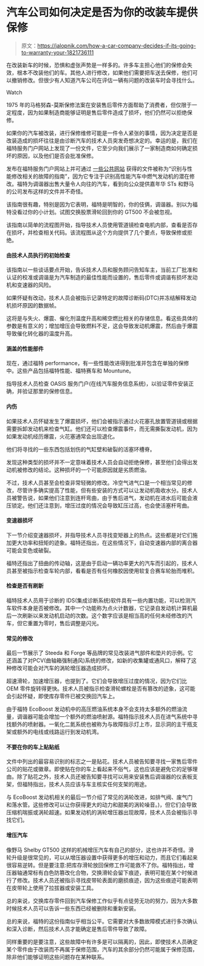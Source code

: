 # 汽车公司如何决定是否为你的改装车提供保修

> 原文：<https://jalopnik.com/how-a-car-company-decides-if-its-going-to-warranty-your-1821736111>

在改装新车的时候，恐惧和虚张声势是一样多的。许多车主担心他们的保修会失效，根本不改装他们的车。其他人进行修改，如果他们需要把车送去保修，他们可以撤销修改。但很少有人知道汽车公司在评估一辆有问题的改装车时会寻找什么。

Watch

1975 年的马格努森-莫斯保修法案在安装售后零件方面帮助了消费者，但仅限于一定程度，因为如果制造商能够证明是售后零件造成了损坏，他们仍然可以拒绝保修。

如果你的汽车被改装，进行保修维修可能是一件令人紧张的事情，因为决定是否是改装造成的损坏往往是由诊断汽车的技术人员突发奇想决定的。幸运的是，我们在福特服务门户网站上发现了一份文件，它至少向我们展示了一家制造商如何确定损坏的原因，以及他们是否会批准保修。

发布在福特服务门户网站上并可通过 [一些公共网站](https://ford.oemdtc.com/GSB/G0000128.pdf) 获得的文件被称为“识别与性能修改相关的故障的指南”，因为它专注于识别高性能汽车中燃气发动机的潜在修改。福特为调谐器出售大量令人向往的汽车，看到向公众提供嘉年华 STs 和野马的公司发布这样的文件并不奇怪。

该指南很有趣，特别是因为它表明，福特是明智的，你的伎俩，调谐器。别以为福特没看过你的小计划。试图交换股票滑轮回到你的 GT500 不会被忽视。

该指南以简单的流程图开始，指导技术人员使用管道镜检查电机内部，查看是否存在损坏，并检查相关代码。该流程图从这个方向提供了几个要点，导致保修或拒绝。

#### 由技术人员执行的初始检查

该指南以一些谈话要点开始，告诉技术人员和服务顾问告知车主，当前工厂批准和认证的校准或调谐是为汽车制造的最佳性能而设置的，售后零件或调谐有损坏发动机和变速器的风险。

如果怀疑有改动，技术人员会被指示记录特定的故障诊断码(DTC)并冻结解释发动机损坏原因的数据帧。

这将是与失火、爆震、催化剂温度升高和稀空燃比相关的存储信息。看这些具体的参数是有意义的；增加增压会导致燃料不足，这会导致发动机爆震，然后由于爆震导致催化转化器的温度升高。

#### 涵盖的性能部件

现在，通过福特 performance，有一些性能改进得到批准并包含在单独的保修中。这些产品包括福特性能、福特赛车和 Mountune。

指导技术人员检查 OASIS 服务门户(在线汽车服务信息系统)，以验证零件安装正确，并验证那里的保修信息。

#### 内伤

如果技术人员怀疑发生了爆震损坏，他们会被指示通过火花塞孔放置管道镜或根据需要拆卸发动机来检查气缸。他们还可以检查爆震事件，而无需撕裂发动机，因为如果发动机经历爆震，火花塞通常会出现退化。

他们将寻找的一些东西包括划伤的气缸壁和破裂的活塞环槽脊。

发现这种类型的损坏并不一定意味着技术人员会自动拒绝保修，甚至他们会得出发动机被修改的结论。这种损坏的一个可能原因就是劣质燃油。

不过，技术人员甚至会检查非常轻微的修改。冷空气进气口是一个相当常见的修改，尽管许多确实提高了性能，但有些安装的方式可以让发动机吸收水分。技术人员被警告说，如果他们注意到连杆弯曲，由于售后进气，发动机在进水后可能会液压锁定。他们还注意到，增压过度的情况会导致缸压过高，也会使活塞杆弯曲。

#### 变速器损坏

下一节介绍变速器损坏，并指导技术人员寻找变矩器上的热点。这些都是对它们施加更大功率和扭矩的迹象。福特还指出，在这些情况下，自动变速器内部的离合器可能会变色或破裂。

福特还指出了扭曲的传动轴，这是由于启动一辆功率更大的汽车而引起的，技术人员甚至被指示检查车轮内部，看看是否有任何橡胶因使用软复合赛车轮胎而堆积。

#### 检查是否有刷新

福特技术人员用于诊断的 IDS(集成诊断系统)软件具有一些内置功能，可以检测汽车软件本身是否被修改。其中一个功能称为点火计数器，它记录自发动机计算机最后一次刷新以来发动机启动的次数。这个数字应该是相当高的任何未经修改的汽车，但它重置为零时，售后调整是闪光。

#### 常见的修改

最后一节展示了 Steeda 和 Forge 等品牌的常见改装进气部件和垫片的示例。它还涵盖了对PCV(曲轴箱强制通风)系统的修改，如新的收集罐或通风口，解释了这种修改可能会对汽车的涡轮增压器造成损坏。

超速滑轮，加速增压器，也提到了。它们会导致增压过度的情况，因为它们比 OEM 零件旋转得更快。技术人员被指示检查滑轮螺栓是否有篡改的迹象，这可能会引起怀疑，即使库存零件已被交换回汽车上。

由于福特 EcoBoost 发动机中的高压燃油系统本身不会支持太多额外的燃油流量，调谐器可能会增加一个额外的燃油喷射源。福特指示技术人员在进气系统中寻找额外的喷射器。一氧化二氮系统也被称为与故障指示灯上市，显示洞的主干瓶支架或额外的电线或线路运行到发动机湾。

#### 不要在你的车上贴贴纸

文件中列出的最容易识别的标志之一是贴花。技术人员被告知要寻找一家售后零件公司的贴花或徽章。即使贴在你的车上看起来不俗气，这也应该是避免它的足够理由。除了贴花之外，技术人员还被告知要寻找可以用来安装售后调谐器的仪表板支架，但福特指出，技术人员应该与车主核实任何支架的用途。

与 EcoBoost 发动机相关的最后一节介绍了常见的涡轮改进，如排气阀、废气门和落水管。这些修改可以让你获得更大的动力和甜美的涡轮噪音。)，但它们会导致压缩机喘振或涡轮超速。如果发动机的涡轮增压器出现故障，技术人员会被指示寻找它们。

#### 增压汽车

像野马 Shelby GT500 这样的机械增压汽车有自己的部分，这也许并不奇怪。滑轮升级是很常见的，可以从增压器设置中获得更多的增压和动力，而且它们看起来很容易逆转。但是要注意:把库存滑轮放回保修工作可能救不了你。福特指出，增压器轴通常标有白色防篡改化合物，交换滑轮会留下痕迹，表明可能在某个时候进行了修改。技术人员还被指示寻找皮带轮表面的磨损痕迹，因为这些痕迹可能表明在皮带轮上使用了拉拔器或安装工具。

总的来说，交换库存零件回到汽车保修工作似乎有点徒劳无功的努力，因为大多数时候技术人员可以告诉一些东西已经被删除和重新安装。

总的来说，福特的这份指南似乎相当公平。它需要对大多数故障模式进行多次确认和深入诊断，然后技术人员才能确定是售后零件导致了故障。

同样重要的是要注意，这些故障中有许多是可以隔离的，因此，即使技术人员确定某个零件由于改装而不再属于保修范围，汽车的其余部分仍然可能属于保修范围，除非他们能够证明这些问题存在某种联系。